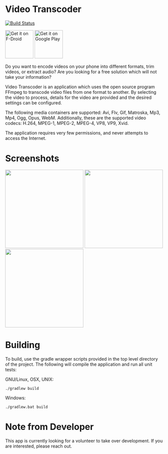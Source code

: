 # Video Transcoder
[![Build Status](https://travis-ci.org/brarcher/video-transcoder.svg?branch=master)](https://travis-ci.org/brarcher/video-transcoder)

<a href="https://f-droid.org/packages/protect.videoeditor/" target="_blank">
<img src="https://f-droid.org/badge/get-it-on.png" alt="Get it on F-Droid" height="90"/></a>
<a href="https://play.google.com/store/apps/details?id=protect.videoeditor" target="_blank">
<img src="https://play.google.com/intl/en_us/badges/images/generic/en-play-badge.png" alt="Get it on Google Play" height="90"/></a>

Do you want to encode videos on your phone into different formats, trim videos, or extract audio? Are you looking for a free solution which will not take your information?

Video Transcoder is an application which uses the open source program FFmpeg to transcode video files from one format to another. By selecting the video to process, details for the video are provided and the desired settings can be configured.

The following media containers are supported: Avi, Flv, Gif, Matroska, Mp3, Mp4, Ogg, Opus, WebM. Additionally, these are the supported video codecs: H.264, MPEG-1, MPEG-2, MPEG-4, VP8, VP9, Xvid.

The application requires very few permissions, and never attempts to access the Internet.

# Screenshots

[<img src="https://github.com/brarcher/video-transcoder/raw/master/metadata/en-US/images/phoneScreenshots/screenshot-01.png" width=250>](https://github.com/brarcher/video-transcoder/raw/master/metadata/en-US/images/phoneScreenshots/screenshot-01.png)
[<img src="https://github.com/brarcher/video-transcoder/raw/master/metadata/en-US/images/phoneScreenshots/screenshot-02.png" width=250>](https://github.com/brarcher/video-transcoder/raw/master/metadata/en-US/images/phoneScreenshots/screenshot-02.png)
[<img src="https://github.com/brarcher/video-transcoder/raw/master/metadata/en-US/images/phoneScreenshots/screenshot-03.png" width=250>](https://github.com/brarcher/video-transcoder/raw/master/metadata/en-US/images/phoneScreenshots/screenshot-03.png)

# Building

To build, use the gradle wrapper scripts provided in the top level directory of the project. The following will
compile the application and run all unit tests:

GNU/Linux, OSX, UNIX:
```
./gradlew build
```

Windows:
```
./gradlew.bat build
```

# Note from Developer
This app is currently looking for a volunteer to take over development. If you are interested, please reach out.
